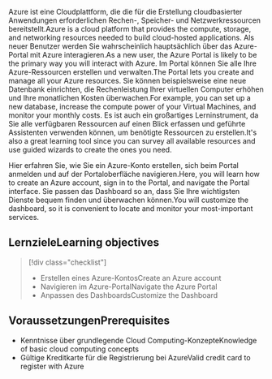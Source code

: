 <span data-ttu-id="f1009-101">Azure ist eine Cloudplattform, die die für die Erstellung cloudbasierter Anwendungen erforderlichen Rechen-, Speicher- und Netzwerkressourcen bereitstellt.</span><span class="sxs-lookup"><span data-stu-id="f1009-101">Azure is a cloud platform that provides the compute, storage, and networking resources needed to build cloud-hosted applications.</span></span> <span data-ttu-id="f1009-102">Als neuer Benutzer werden Sie wahrscheinlich hauptsächlich über das Azure-Portal mit Azure interagieren.</span><span class="sxs-lookup"><span data-stu-id="f1009-102">As a new user, the Azure Portal is likely to be the primary way you will interact with Azure.</span></span> <span data-ttu-id="f1009-103">Im Portal können Sie alle Ihre Azure-Ressourcen erstellen und verwalten.</span><span class="sxs-lookup"><span data-stu-id="f1009-103">The Portal lets you create and manage all your Azure resources.</span></span> <span data-ttu-id="f1009-104">Sie können beispielsweise eine neue Datenbank einrichten, die Rechenleistung Ihrer virtuellen Computer erhöhen und Ihre monatlichen Kosten überwachen.</span><span class="sxs-lookup"><span data-stu-id="f1009-104">For example, you can set up a new database, increase the compute power of your Virtual Machines, and monitor your monthly costs.</span></span> <span data-ttu-id="f1009-105">Es ist auch ein großartiges Lerninstrument, da Sie alle verfügbaren Ressourcen auf einen Blick erfassen und geführte Assistenten verwenden können, um benötigte Ressourcen zu erstellen.</span><span class="sxs-lookup"><span data-stu-id="f1009-105">It's also a great learning tool since you can survey all available resources and use guided wizards to create the ones you need.</span></span>

<span data-ttu-id="f1009-106">Hier erfahren Sie, wie Sie ein Azure-Konto erstellen, sich beim Portal anmelden und auf der Portaloberfläche navigieren.</span><span class="sxs-lookup"><span data-stu-id="f1009-106">Here, you will learn how to create an Azure account, sign in to the Portal, and navigate the Portal interface.</span></span> <span data-ttu-id="f1009-107">Sie passen das Dashboard so an, dass Sie Ihre wichtigsten Dienste bequem finden und überwachen können.</span><span class="sxs-lookup"><span data-stu-id="f1009-107">You will customize the dashboard, so it is convenient to locate and monitor your most-important services.</span></span>

## <a name="learning-objectives"></a><span data-ttu-id="f1009-108">Lernziele</span><span class="sxs-lookup"><span data-stu-id="f1009-108">Learning objectives</span></span>

> [!div class="checklist"]
> * <span data-ttu-id="f1009-109">Erstellen eines Azure-Kontos</span><span class="sxs-lookup"><span data-stu-id="f1009-109">Create an Azure account</span></span>
> * <span data-ttu-id="f1009-110">Navigieren im Azure-Portal</span><span class="sxs-lookup"><span data-stu-id="f1009-110">Navigate the Azure Portal</span></span>
> * <span data-ttu-id="f1009-111">Anpassen des Dashboards</span><span class="sxs-lookup"><span data-stu-id="f1009-111">Customize the Dashboard</span></span>

## <a name="prerequisites"></a><span data-ttu-id="f1009-112">Voraussetzungen</span><span class="sxs-lookup"><span data-stu-id="f1009-112">Prerequisites</span></span>

- <span data-ttu-id="f1009-113">Kenntnisse über grundlegende Cloud Computing-Konzepte</span><span class="sxs-lookup"><span data-stu-id="f1009-113">Knowledge of basic cloud computing concepts</span></span>
- <span data-ttu-id="f1009-114">Gültige Kreditkarte für die Registrierung bei Azure</span><span class="sxs-lookup"><span data-stu-id="f1009-114">Valid credit card to register with Azure</span></span>
